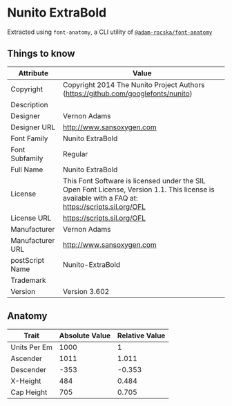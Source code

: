 # Nunito ExtraBold

Extracted using `font-anatomy`, a CLI utility of
[`@adam-rocska/font-anatomy`](https://github.com/adam-rocska/font-anatomy)

## Things to know

| Attribute        | Value                                                                                                                                             |
| ---------------- | ------------------------------------------------------------------------------------------------------------------------------------------------- |
| Copyright        | Copyright 2014 The Nunito Project Authors (https://github.com/googlefonts/nunito)                                                                 |
| Description      |                                                                                                                                                   |
| Designer         | Vernon Adams                                                                                                                                      |
| Designer URL     | http://www.sansoxygen.com                                                                                                                         |
| Font Family      | Nunito ExtraBold                                                                                                                                  |
| Font Subfamily   | Regular                                                                                                                                           |
| Full Name        | Nunito ExtraBold                                                                                                                                  |
| License          | This Font Software is licensed under the SIL Open Font License, Version 1.1. This license is available with a FAQ at: https://scripts.sil.org/OFL |
| License URL      | https://scripts.sil.org/OFL                                                                                                                       |
| Manufacturer     | Vernon Adams                                                                                                                                      |
| Manufacturer URL | http://www.sansoxygen.com                                                                                                                         |
| postScript Name  | Nunito-ExtraBold                                                                                                                                  |
| Trademark        |                                                                                                                                                   |
| Version          | Version 3.602                                                                                                                                     |

## Anatomy

| Trait        | Absolute Value | Relative Value |
| ------------ | -------------- | -------------- |
| Units Per Em | 1000           | 1              |
| Ascender     | 1011           | 1.011          |
| Descender    | -353           | -0.353         |
| X-Height     | 484            | 0.484          |
| Cap Height   | 705            | 0.705          |
